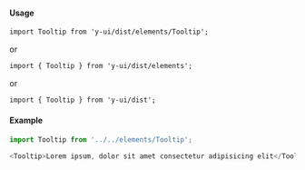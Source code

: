 #### Usage

```markdown
import Tooltip from 'y-ui/dist/elements/Tooltip';
```

or

```markdown
import { Tooltip } from 'y-ui/dist/elements';
```

or

```markdown
import { Tooltip } from 'y-ui/dist';
```

#### Example

```js
import Tooltip from '../../elements/Tooltip';

<Tooltip>Lorem ipsum, dolor sit amet consectetur adipisicing elit</Tooltip>;
```
